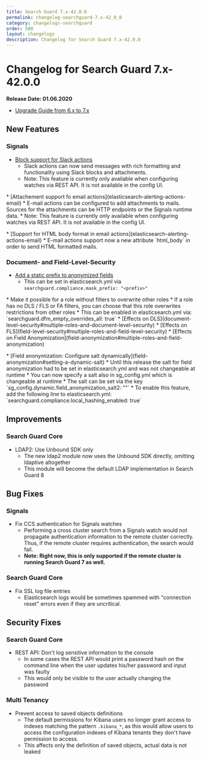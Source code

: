 ```yaml
---
title: Search Guard 7.x-42.0.0
permalink: changelog-searchguard-7.x-42_0_0
category: changelogs-searchguard
order: 500
layout: changelogs
description: Changelog for Search Guard 7.x-42.0.0	
---
```


# Changelog for Search Guard 7.x-42.0.0

<!--- Copyright 2020 floragunn GmbH -->

**Release Date: 01.06.2020**

* [Upgrade Guide from 6.x to 7.x](../_docs_installation/installation_upgrading_6_7.md)

## New Features



### Signals

* [Block support for Slack actions](elasticsearch-alerting-actions-slack#slack-blocks)
  * Slack actions can now send messages with rich formatting and functionality using Slack blocks and attachments.
  * Note: This feature is currently only available when configuring watches via REST API. It is not available in the config UI.
<p />
* [Attachement support fo email actions](elasticsearch-alerting-actions-email)
  * E-mail actions can be configured to add attachments to mails. Sources for the attachments can be HTTP endpoints or the Signals runtime data. 
  * Note: This feature is currently only available when configuring watches via REST API. It is not available in the config UI.
<p />
* [Support for HTML body format in email actions](elasticsearch-alerting-actions-email)
  * E-mail actions support now a new attribute `html_body` in order to send HTML formatted mails.  
<p />


### Document- and Field-Level-Security

* [Add a static prefix to anonymized fields](field-anonymization#prefixing-anonymized-fields)
  * This can be set in elasticsearch.yml via `searchguard.compliance.mask_prefix: "<prefix>"`
<p />
* Make it possible for a role without filters to overwrite other roles
  * If a role has no DLS / FLS or FA filters, you can choose that this role overwrites restrictions from other roles
  * This can be enabled in elasticsearch.yml via: `searchguard.dfm_empty_overrides_all: true`
  * [Effects on DLS](document-level-security#multiple-roles-and-document-level-security)
  * [Effects on FLS](field-level-security#multiple-roles-and-field-level-security)
  * [Effects on Field Anonymization](field-anonymization#multiple-roles-and-field-anonymization)
<p />
* [Field anonymization: Configure salt dynamically](field-anonymization#setting-a-dynamic-salt)
  * Until this release the salt for field anonymization had to be set in elasticsearch.yml and was not changeable at runtime
  * You can now specify a salt also in sg_config.yml which is changeable at runtime
  * The salt can be set via the key `sg_config.dynamic.field_anonymization_salt2: "<salt>"`
  * To enable this feature, add the following line to elasticsearch.yml: `searchguard.compliance.local_hashing_enabled: true` 
<p />


## Improvements



### Search Guard Core

* LDAP2: Use Unbound SDK only
  * The new ldap2 module now uses the Unbound SDK directly, omitting ldaptive altogether
  * This module will become the default LDAP implementation in Search Guard 8
<p />


## Bug Fixes



### Signals

* Fix CCS authentication for Signals watches
  * Performing a cross cluster search from a Signals watch would not propagate authentication information to the remote cluster correctly. Thus, if the remote cluster requires authentication, the search would fail.
  * **Note: Right now, this is only supported if the remote cluster is running Search Guard 7 as well.**
<p />


### Search Guard Core

* Fix SSL log file entries
  * Elasticsearch logs would be sometimes spammed with "connection reset" errors even if they are uncritical.
<p />


## Security Fixes



### Search Guard Core

* REST API: Don't log sensitive information to the console
  * In some cases the REST API would print a password hash on the command line when the user updates his/her password and input was faulty
  * This would only be visible to the user actually changing the password
<p />


### Multi Tenancy

* Prevent access to saved objects definitions
  * The default permissions for Kibana users no longer grant access to indexes matching the pattern `.kibana_*`, as this would allow users to access the configuration indexes of Kibana tenants they don't have permission to access. 
  * This affects only the definition of saved objects, actual data is not leaked
<p />



